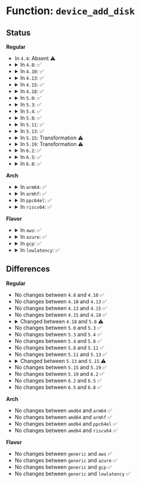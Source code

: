 # Function: <code>device_add_disk</code>

## Status
<b>Regular</b>
<ul>
<li>
In <code>4.4</code>: Absent ⚠️
</li>
<li>
<details>
<summary>In <code>4.8</code>: ✅</summary>

```c
void device_add_disk(struct device *parent, struct gendisk *disk);
```

**Collision:** Unique Global

**Inline:** No

**Transformation:** False

**Instances:**

```
In block/genhd.c (ffffffff8140f280)
Location: block/genhd.c:585
Inline: False
Direct callers:
  - drivers/block/brd.c:brd_init
  - drivers/block/brd.c:brd_probe
  - drivers/block/loop.c:loop_add
  - drivers/block/virtio_blk.c:virtblk_probe
  - drivers/block/xen-blkfront.c:blkback_changed
  - drivers/scsi/sd.c:sd_probe_async
  - drivers/scsi/sr.c:sr_probe
  - drivers/md/md.c:md_alloc
  - drivers/md/dm.c:dm_create
```
**Symbols:**

```
ffffffff8140f280-ffffffff8140f701: device_add_disk (STB_GLOBAL)
```
</details>
</li>
<li>
<details>
<summary>In <code>4.10</code>: ✅</summary>

```c
void device_add_disk(struct device *parent, struct gendisk *disk);
```

**Collision:** Unique Global

**Inline:** No

**Transformation:** False

**Instances:**

```
In block/genhd.c (ffffffff8142a620)
Location: block/genhd.c:585
Inline: False
Direct callers:
  - drivers/block/loop.c:loop_add
  - drivers/block/xen-blkfront.c:blkfront_connect
  - drivers/scsi/sd.c:sd_probe_async
  - drivers/scsi/sr.c:sr_probe
  - drivers/md/md.c:md_alloc
  - drivers/md/dm.c:dm_create
```
**Symbols:**

```
ffffffff8142a620-ffffffff8142aa9b: device_add_disk (STB_GLOBAL)
```
</details>
</li>
<li>
<details>
<summary>In <code>4.13</code>: ✅</summary>

```c
void device_add_disk(struct device *parent, struct gendisk *disk);
```

**Collision:** Unique Global

**Inline:** No

**Transformation:** False

**Instances:**

```
In block/genhd.c (ffffffff814388c0)
Location: block/genhd.c:586
Inline: False
Direct callers:
  - drivers/block/loop.c:loop_add
  - drivers/block/xen-blkfront.c:blkback_changed
  - drivers/scsi/sd.c:sd_probe_async
  - drivers/scsi/sr.c:sr_probe
  - drivers/md/md.c:md_alloc
  - drivers/md/dm.c:dm_create
```
**Symbols:**

```
ffffffff814388c0-ffffffff81438cb4: device_add_disk (STB_GLOBAL)
```
</details>
</li>
<li>
<details>
<summary>In <code>4.15</code>: ✅</summary>

```c
void device_add_disk(struct device *parent, struct gendisk *disk);
```

**Collision:** Unique Global

**Inline:** No

**Transformation:** False

**Instances:**

```
In block/genhd.c (ffffffff81464850)
Location: block/genhd.c:641
Inline: False
Direct callers:
  - drivers/block/loop.c:loop_add
  - drivers/block/xen-blkfront.c:blkback_changed
  - drivers/scsi/sd.c:sd_probe_async
  - drivers/scsi/sr.c:sr_probe
  - drivers/md/md.c:md_alloc
  - drivers/md/dm.c:dm_create
```
**Symbols:**

```
ffffffff81464850-ffffffff81464c90: device_add_disk (STB_GLOBAL)
```
</details>
</li>
<li>
<details>
<summary>In <code>4.18</code>: ✅</summary>

```c
void device_add_disk(struct device *parent, struct gendisk *disk);
```

**Collision:** Unique Global

**Inline:** No

**Transformation:** False

**Instances:**

```
In block/genhd.c (ffffffff81498590)
Location: block/genhd.c:715
Inline: False
Direct callers:
  - drivers/block/loop.c:loop_add
  - drivers/block/xen-blkfront.c:blkback_changed
  - drivers/scsi/sd.c:sd_probe_async
  - drivers/scsi/sr.c:sr_probe
  - drivers/md/md.c:md_alloc
```
**Symbols:**

```
ffffffff81498590-ffffffff814985a5: device_add_disk (STB_GLOBAL)
```
</details>
</li>
<li>
<details>
<summary>In <code>5.0</code>: ✅</summary>

```c
void device_add_disk(struct device *parent, struct gendisk *disk, const struct attribute_group **groups);
```

**Collision:** Unique Global

**Inline:** No

**Transformation:** False

**Instances:**

```
In block/genhd.c (ffffffff814b26e0)
Location: block/genhd.c:735
Inline: False
Direct callers:
  - drivers/block/loop.c:loop_add
  - drivers/block/xen-blkfront.c:blkback_changed
  - drivers/scsi/sd.c:sd_probe_async
  - drivers/scsi/sr.c:sr_probe
  - drivers/md/md.c:md_alloc
```
**Symbols:**

```
ffffffff814b26e0-ffffffff814b26f5: device_add_disk (STB_GLOBAL)
```
</details>
</li>
<li>
<details>
<summary>In <code>5.3</code>: ✅</summary>

```c
void device_add_disk(struct device *parent, struct gendisk *disk, const struct attribute_group **groups);
```

**Collision:** Unique Global

**Inline:** No

**Transformation:** False

**Instances:**

```
In block/genhd.c (ffffffff814e0b50)
Location: block/genhd.c:750
Inline: False
Direct callers:
  - drivers/lightnvm/core.c:nvm_create_tgt
  - drivers/block/loop.c:loop_add
  - drivers/block/xen-blkfront.c:blkfront_connect
  - drivers/scsi/sd.c:sd_probe
  - drivers/scsi/sr.c:sr_probe
  - drivers/md/md.c:md_alloc
```
**Symbols:**

```
ffffffff814e0b50-ffffffff814e0b65: device_add_disk (STB_GLOBAL)
```
</details>
</li>
<li>
<details>
<summary>In <code>5.4</code>: ✅</summary>

```c
void device_add_disk(struct device *parent, struct gendisk *disk, const struct attribute_group **groups);
```

**Collision:** Unique Global

**Inline:** No

**Transformation:** False

**Instances:**

```
In block/genhd.c (ffffffff814f9f80)
Location: block/genhd.c:759
Inline: False
Direct callers:
  - drivers/lightnvm/core.c:nvm_create_tgt
  - drivers/block/loop.c:loop_add
  - drivers/block/xen-blkfront.c:blkfront_connect
  - drivers/scsi/sd.c:sd_probe
  - drivers/scsi/sr.c:sr_probe
  - drivers/md/md.c:md_alloc
```
**Symbols:**

```
ffffffff814f9f80-ffffffff814f9f95: device_add_disk (STB_GLOBAL)
```
</details>
</li>
<li>
<details>
<summary>In <code>5.8</code>: ✅</summary>

```c
void device_add_disk(struct device *parent, struct gendisk *disk, const struct attribute_group **groups);
```

**Collision:** Unique Global

**Inline:** No

**Transformation:** False

**Instances:**

```
In block/genhd.c (ffffffff8155aca0)
Location: block/genhd.c:847
Inline: False
Direct callers:
  - drivers/lightnvm/core.c:nvm_create_tgt
  - drivers/block/loop.c:loop_add
  - drivers/block/xen-blkfront.c:blkfront_connect
  - drivers/scsi/sd.c:sd_probe
  - drivers/scsi/sr.c:sr_probe
  - drivers/md/md.c:md_alloc
```
**Symbols:**

```
ffffffff8155aca0-ffffffff8155acb5: device_add_disk (STB_GLOBAL)
```
</details>
</li>
<li>
<details>
<summary>In <code>5.11</code>: ✅</summary>

```c
void device_add_disk(struct device *parent, struct gendisk *disk, const struct attribute_group **groups);
```

**Collision:** Unique Global

**Inline:** No

**Transformation:** False

**Instances:**

```
In block/genhd.c (ffffffff81576fe0)
Location: block/genhd.c:766
Inline: False
Direct callers:
  - drivers/lightnvm/core.c:nvm_create_tgt
  - drivers/block/loop.c:loop_add
  - drivers/block/xen-blkfront.c:blkfront_connect
  - drivers/scsi/sd.c:sd_probe
  - drivers/scsi/sr.c:sr_probe
  - drivers/md/md.c:md_alloc
```
**Symbols:**

```
ffffffff81576fe0-ffffffff81576ff5: device_add_disk (STB_GLOBAL)
```
</details>
</li>
<li>
<details>
<summary>In <code>5.13</code>: ✅</summary>

```c
void device_add_disk(struct device *parent, struct gendisk *disk, const struct attribute_group **groups);
```

**Collision:** Unique Global

**Inline:** No

**Transformation:** False

**Instances:**

```
In block/genhd.c (ffffffff8157ef90)
Location: block/genhd.c:567
Inline: False
Direct callers:
  - drivers/lightnvm/core.c:nvm_create_tgt
  - drivers/block/loop.c:loop_add
  - drivers/block/xen-blkfront.c:blkfront_connect
  - drivers/scsi/sd.c:sd_probe
  - drivers/scsi/sr.c:sr_probe
  - drivers/md/md.c:md_alloc
```
**Symbols:**

```
ffffffff8157ef90-ffffffff8157efa5: device_add_disk (STB_GLOBAL)
```
</details>
</li>
<li>
<details>
<summary>In <code>5.15</code>: Transformation ⚠️</summary>

```c
int device_add_disk(struct device *parent, struct gendisk *disk, const struct attribute_group **groups);
```

**Collision:** Unique Global

**Inline:** No

**Transformation:** True

**Instances:**

```
In block/genhd.c (0)
Location: block/genhd.c:393
Inline: False
Direct callers:
  - drivers/block/loop.c:loop_add
  - drivers/block/xen-blkfront.c:blkfront_connect
  - drivers/scsi/sd.c:sd_probe
  - drivers/scsi/sr.c:sr_probe
  - drivers/md/md.c:md_alloc
  - drivers/md/dm.c:dm_setup_md_queue
```
**Symbols:**

```
ffffffff81cd88cd-ffffffff81cd88f1: device_add_disk.cold (STB_LOCAL)
ffffffff815e39d0-ffffffff815e3d81: device_add_disk (STB_GLOBAL)
```
</details>
</li>
<li>
<details>
<summary>In <code>5.19</code>: Transformation ⚠️</summary>

```c
int device_add_disk(struct device *parent, struct gendisk *disk, const struct attribute_group **groups);
```

**Collision:** Unique Global

**Inline:** No

**Transformation:** True

**Instances:**

```
In block/genhd.c (0)
Location: block/genhd.c:410
Inline: False
Direct callers:
  - drivers/block/loop.c:loop_add
  - drivers/block/xen-blkfront.c:blkfront_connect
  - drivers/scsi/sd.c:sd_probe
  - drivers/scsi/sr.c:sr_probe
  - drivers/md/md.c:md_alloc
  - drivers/md/dm.c:dm_setup_md_queue
```
**Symbols:**

```
ffffffff81e8c3df-ffffffff81e8c401: device_add_disk.cold (STB_LOCAL)
ffffffff81693470-ffffffff81693829: device_add_disk (STB_GLOBAL)
```
</details>
</li>
<li>
<details>
<summary>In <code>6.2</code>: ✅</summary>

```c
int device_add_disk(struct device *parent, struct gendisk *disk, const struct attribute_group **groups);
```

**Collision:** Unique Global

**Inline:** No

**Transformation:** False

**Instances:**

```
In block/genhd.c (ffffffff81752130)
Location: block/genhd.c:390
Inline: False
Direct callers:
  - drivers/block/loop.c:loop_add
  - drivers/block/xen-blkfront.c:blkfront_connect
  - drivers/scsi/sd.c:sd_probe
  - drivers/scsi/sr.c:sr_probe
  - drivers/md/md.c:md_alloc
  - drivers/md/dm.c:dm_setup_md_queue
```
**Symbols:**

```
ffffffff81752130-ffffffff817524f4: device_add_disk (STB_GLOBAL)
```
</details>
</li>
<li>
<details>
<summary>In <code>6.5</code>: ✅</summary>

```c
int device_add_disk(struct device *parent, struct gendisk *disk, const struct attribute_group **groups);
```

**Collision:** Unique Global

**Inline:** No

**Transformation:** False

**Instances:**

```
In block/genhd.c (ffffffff8178e2b0)
Location: block/genhd.c:396
Inline: False
Direct callers:
  - drivers/block/loop.c:loop_add
  - drivers/block/virtio_blk.c:virtblk_probe
  - drivers/block/xen-blkfront.c:blkfront_connect
  - drivers/scsi/sd.c:sd_probe
  - drivers/scsi/sr.c:sr_probe
  - drivers/md/md.c:md_alloc
  - drivers/md/dm.c:dm_setup_md_queue
```
**Symbols:**

```
ffffffff8178e2b0-ffffffff8178e690: device_add_disk (STB_GLOBAL)
```
</details>
</li>
<li>
<details>
<summary>In <code>6.8</code>: ✅</summary>

```c
int device_add_disk(struct device *parent, struct gendisk *disk, const struct attribute_group **groups);
```

**Collision:** Unique Global

**Inline:** No

**Transformation:** False

**Instances:**

```
In block/genhd.c (ffffffff817d0b30)
Location: block/genhd.c:396
Inline: False
Direct callers:
  - drivers/block/loop.c:loop_add
  - drivers/block/virtio_blk.c:virtblk_probe
  - drivers/block/xen-blkfront.c:blkfront_connect
  - drivers/scsi/sd.c:sd_probe
  - drivers/scsi/sr.c:sr_probe
  - drivers/md/md.c:md_alloc
  - drivers/md/dm.c:dm_setup_md_queue
```
**Symbols:**

```
ffffffff817d0b30-ffffffff817d0f45: device_add_disk (STB_GLOBAL)
```
</details>
</li>
</ul>
<b>Arch</b>
<ul>
<li>
<details>
<summary>In <code>arm64</code>: ✅</summary>

```c
void device_add_disk(struct device *parent, struct gendisk *disk, const struct attribute_group **groups);
```

**Collision:** Unique Global

**Inline:** No

**Transformation:** False

**Instances:**

```
In block/genhd.c (ffff8000105fba50)
Location: block/genhd.c:759
Inline: False
Direct callers:
  - drivers/lightnvm/core.c:nvm_create_tgt
  - drivers/block/loop.c:loop_add
  - drivers/block/xen-blkfront.c:blkfront_connect
  - drivers/scsi/sd.c:sd_probe
  - drivers/scsi/sr.c:sr_probe
  - drivers/md/md.c:md_alloc
  - drivers/mmc/core/block.c:mmc_add_disk
```
**Symbols:**

```
ffff8000105fba50-ffff8000105fba98: device_add_disk (STB_GLOBAL)
```
</details>
</li>
<li>
<details>
<summary>In <code>armhf</code>: ✅</summary>

```c
void device_add_disk(struct device *parent, struct gendisk *disk, const struct attribute_group **groups);
```

**Collision:** Unique Global

**Inline:** No

**Transformation:** False

**Instances:**

```
In block/genhd.c (c07a6b80)
Location: block/genhd.c:759
Inline: False
Direct callers:
  - drivers/lightnvm/core.c:nvm_create_tgt
  - drivers/block/loop.c:loop_add
  - drivers/scsi/sd.c:sd_probe
  - drivers/scsi/sr.c:sr_probe
  - drivers/mtd/mtd_blkdevs.c:add_mtd_blktrans_dev
  - drivers/md/md.c:md_alloc
  - drivers/mmc/core/block.c:mmc_add_disk
```
**Symbols:**

```
c07a6b80-c07a6ba0: device_add_disk (STB_GLOBAL)
```
</details>
</li>
<li>
<details>
<summary>In <code>ppc64el</code>: ✅</summary>

```c
void device_add_disk(struct device *parent, struct gendisk *disk, const struct attribute_group **groups);
```

**Collision:** Unique Global

**Inline:** No

**Transformation:** False

**Instances:**

```
In block/genhd.c (c000000000794dc0)
Location: block/genhd.c:759
Inline: False
Direct callers:
  - drivers/lightnvm/core.c:nvm_create_tgt
  - drivers/block/loop.c:loop_add
  - drivers/scsi/sd.c:sd_probe
  - drivers/scsi/sr.c:sr_probe
  - drivers/md/md.c:md_alloc
```
**Symbols:**

```
c000000000794dc0-c000000000794dd8: device_add_disk (STB_GLOBAL)
```
</details>
</li>
<li>
<details>
<summary>In <code>riscv64</code>: ✅</summary>

```c
void device_add_disk(struct device *parent, struct gendisk *disk, const struct attribute_group **groups);
```

**Collision:** Unique Global

**Inline:** No

**Transformation:** False

**Instances:**

```
In block/genhd.c (ffffffe000437b1c)
Location: block/genhd.c:759
Inline: False
Direct callers:
  - drivers/lightnvm/core.c:nvm_create_tgt
  - drivers/block/loop.c:loop_add
  - drivers/scsi/sd.c:sd_probe
  - drivers/scsi/sr.c:sr_probe
  - drivers/md/md.c:md_alloc
  - drivers/mmc/core/block.c:mmc_add_disk
```
**Symbols:**

```
ffffffe000437b1c-ffffffe000437b58: device_add_disk (STB_GLOBAL)
```
</details>
</li>
</ul>
<b>Flavor</b>
<ul>
<li>
<details>
<summary>In <code>aws</code>: ✅</summary>

```c
void device_add_disk(struct device *parent, struct gendisk *disk, const struct attribute_group **groups);
```

**Collision:** Unique Global

**Inline:** No

**Transformation:** False

**Instances:**

```
In block/genhd.c (ffffffff814f2560)
Location: block/genhd.c:759
Inline: False
Direct callers:
  - drivers/lightnvm/core.c:nvm_create_tgt
  - drivers/block/loop.c:loop_add
  - drivers/block/xen-blkfront.c:blkfront_connect
  - drivers/scsi/sd.c:sd_probe
  - drivers/scsi/sr.c:sr_probe
  - drivers/nvme/host/core.c:nvme_alloc_ns
  - drivers/nvme/host/multipath.c:nvme_mpath_set_live
  - drivers/md/md.c:md_alloc
```
**Symbols:**

```
ffffffff814f2560-ffffffff814f2575: device_add_disk (STB_GLOBAL)
```
</details>
</li>
<li>
<details>
<summary>In <code>azure</code>: ✅</summary>

```c
void device_add_disk(struct device *parent, struct gendisk *disk, const struct attribute_group **groups);
```

**Collision:** Unique Global

**Inline:** No

**Transformation:** False

**Instances:**

```
In block/genhd.c (ffffffff814e2a90)
Location: block/genhd.c:759
Inline: False
Direct callers:
  - drivers/block/loop.c:loop_add
  - drivers/nvdimm/pmem.c:pmem_attach_disk
  - drivers/nvdimm/blk.c:nd_blk_probe
  - drivers/scsi/sd.c:sd_probe
  - drivers/scsi/sr.c:sr_probe
  - drivers/nvme/host/core.c:nvme_alloc_ns
  - drivers/nvme/host/multipath.c:nvme_mpath_set_live
  - drivers/md/md.c:md_alloc
```
**Symbols:**

```
ffffffff814e2a90-ffffffff814e2aa5: device_add_disk (STB_GLOBAL)
```
</details>
</li>
<li>
<details>
<summary>In <code>gcp</code>: ✅</summary>

```c
void device_add_disk(struct device *parent, struct gendisk *disk, const struct attribute_group **groups);
```

**Collision:** Unique Global

**Inline:** No

**Transformation:** False

**Instances:**

```
In block/genhd.c (ffffffff814ee5f0)
Location: block/genhd.c:759
Inline: False
Direct callers:
  - drivers/lightnvm/core.c:nvm_create_tgt
  - drivers/block/loop.c:loop_add
  - drivers/block/xen-blkfront.c:blkfront_connect
  - drivers/scsi/sd.c:sd_probe
  - drivers/scsi/sr.c:sr_probe
  - drivers/md/md.c:md_alloc
```
**Symbols:**

```
ffffffff814ee5f0-ffffffff814ee605: device_add_disk (STB_GLOBAL)
```
</details>
</li>
<li>
<details>
<summary>In <code>lowlatency</code>: ✅</summary>

```c
void device_add_disk(struct device *parent, struct gendisk *disk, const struct attribute_group **groups);
```

**Collision:** Unique Global

**Inline:** No

**Transformation:** False

**Instances:**

```
In block/genhd.c (ffffffff81507690)
Location: block/genhd.c:759
Inline: False
Direct callers:
  - drivers/lightnvm/core.c:nvm_create_tgt
  - drivers/block/loop.c:loop_add
  - drivers/block/xen-blkfront.c:blkfront_connect
  - drivers/scsi/sd.c:sd_probe
  - drivers/scsi/sr.c:sr_probe
  - drivers/md/md.c:md_alloc
```
**Symbols:**

```
ffffffff81507690-ffffffff815076a5: device_add_disk (STB_GLOBAL)
```
</details>
</li>
</ul>

## Differences
<b>Regular</b>
<ul>
<li>
No changes between <code>4.8</code> and <code>4.10</code> ✅
</li>
<li>
No changes between <code>4.10</code> and <code>4.13</code> ✅
</li>
<li>
No changes between <code>4.13</code> and <code>4.15</code> ✅
</li>
<li>
No changes between <code>4.15</code> and <code>4.18</code> ✅
</li>
<li>
<details>
<summary>Changed between <code>4.18</code> and <code>5.0</code> ⚠️</summary>
<ul>
<li>
<b>Param added. </b>
<code>const struct attribute_group **groups</code>
</li>
</ul>
</details>
</li>
<li>
No changes between <code>5.0</code> and <code>5.3</code> ✅
</li>
<li>
No changes between <code>5.3</code> and <code>5.4</code> ✅
</li>
<li>
No changes between <code>5.4</code> and <code>5.8</code> ✅
</li>
<li>
No changes between <code>5.8</code> and <code>5.11</code> ✅
</li>
<li>
No changes between <code>5.11</code> and <code>5.13</code> ✅
</li>
<li>
<details>
<summary>Changed between <code>5.13</code> and <code>5.15</code> ⚠️</summary>
<ul>
<li>
<b>Return type changed. </b>
<code>void</code> ➡️ <code>int</code>
</li>
</ul>
</details>
</li>
<li>
No changes between <code>5.15</code> and <code>5.19</code> ✅
</li>
<li>
No changes between <code>5.19</code> and <code>6.2</code> ✅
</li>
<li>
No changes between <code>6.2</code> and <code>6.5</code> ✅
</li>
<li>
No changes between <code>6.5</code> and <code>6.8</code> ✅
</li>
</ul>
<b>Arch</b>
<ul>
<li>
No changes between <code>amd64</code> and <code>arm64</code> ✅
</li>
<li>
No changes between <code>amd64</code> and <code>armhf</code> ✅
</li>
<li>
No changes between <code>amd64</code> and <code>ppc64el</code> ✅
</li>
<li>
No changes between <code>amd64</code> and <code>riscv64</code> ✅
</li>
</ul>
<b>Flavor</b>
<ul>
<li>
No changes between <code>generic</code> and <code>aws</code> ✅
</li>
<li>
No changes between <code>generic</code> and <code>azure</code> ✅
</li>
<li>
No changes between <code>generic</code> and <code>gcp</code> ✅
</li>
<li>
No changes between <code>generic</code> and <code>lowlatency</code> ✅
</li>
</ul>

